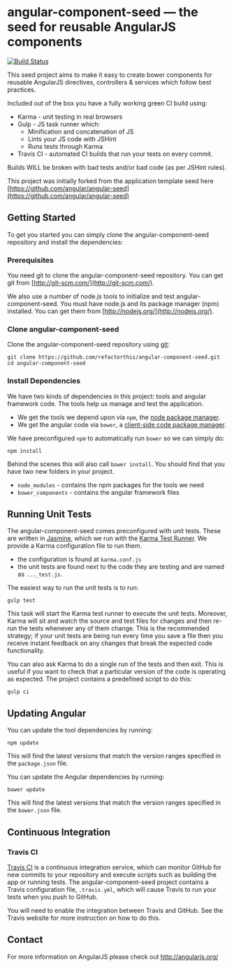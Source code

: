 # angular-component-seed — the seed for reusable AngularJS components

[![Build Status](https://travis-ci.org/brownman/angular-component-seed.svg?branch=master)](https://travis-ci.org/brownman/angular-component-seed)

This seed project aims to make it easy to create bower components for reusable AngularJS directives, controllers
& services which follow best practices.

Included out of the box you have a fully working green CI build using:

 * Karma - unit testing in real browsers
 * Gulp - JS task runner which:
     * Minification and concatenation of JS
     * Lints your JS code with JSHint
     * Runs tests through Karma
 * Travis CI - automated CI builds that run your tests on every commit.

Builds WILL be broken with bad tests and/or bad code (as per JSHint rules).

This project was initially forked from the application template seed here
[https://github.com/angular/angular-seed](https://github.com/angular/angular-seed)

## Getting Started

To get you started you can simply clone the angular-component-seed repository and install the dependencies:

### Prerequisites

You need git to clone the angular-component-seed repository. You can get git from
[http://git-scm.com/](http://git-scm.com/).

We also use a number of node.js tools to initialize and test angular-component-seed. You must have node.js and
its package manager (npm) installed.  You can get them from [http://nodejs.org/](http://nodejs.org/).

### Clone angular-component-seed

Clone the angular-component-seed repository using [git][git]:

```
git clone https://github.com/refactorthis/angular-component-seed.git
cd angular-component-seed
```

### Install Dependencies

We have two kinds of dependencies in this project: tools and angular framework code.  The tools help
us manage and test the application.

* We get the tools we depend upon via `npm`, the [node package manager][npm].
* We get the angular code via `bower`, a [client-side code package manager][bower].

We have preconfigured `npm` to automatically run `bower` so we can simply do:

```
npm install
```

Behind the scenes this will also call `bower install`.  You should find that you have two new
folders in your project.

* `node_modules` - contains the npm packages for the tools we need
* `bower_components` - contains the angular framework files

## Running Unit Tests

The angular-component-seed comes preconfigured with unit tests. These are written in
[Jasmine][jasmine], which we run with the [Karma Test Runner][karma]. We provide a Karma
configuration file to run them.

* the configuration is found at `karma.conf.js`
* the unit tests are found next to the code they are testing and are named as `..._test.js`.

The easiest way to run the unit tests is to run:

```
gulp test
```

This task will start the Karma test runner to execute the unit tests. Moreover, Karma will sit and
watch the source and test files for changes and then re-run the tests whenever any of them change.
This is the recommended strategy; if your unit tests are being run every time you save a file then
you receive instant feedback on any changes that break the expected code functionality.

You can also ask Karma to do a single run of the tests and then exit.  This is useful if you want to
check that a particular version of the code is operating as expected.  The project contains a
predefined script to do this:

```
gulp ci
```

## Updating Angular

You can update the tool dependencies by running:

```
npm update
```

This will find the latest versions that match the version ranges specified in the `package.json` file.

You can update the Angular dependencies by running:

```
bower update
```

This will find the latest versions that match the version ranges specified in the `bower.json` file.


## Continuous Integration

### Travis CI

[Travis CI][travis] is a continuous integration service, which can monitor GitHub for new commits
to your repository and execute scripts such as building the app or running tests. The angular-component-seed
project contains a Travis configuration file, `.travis.yml`, which will cause Travis to run your
tests when you push to GitHub.

You will need to enable the integration between Travis and GitHub. See the Travis website for more
instruction on how to do this.

## Contact

For more information on AngularJS please check out http://angularjs.org/

[git]: http://git-scm.com/
[bower]: http://bower.io
[npm]: https://www.npmjs.org/
[node]: http://nodejs.org
[protractor]: https://github.com/angular/protractor
[jasmine]: http://jasmine.github.io
[karma]: http://karma-runner.github.io
[travis]: https://travis-ci.org/
[http-server]: https://github.com/nodeapps/http-server
